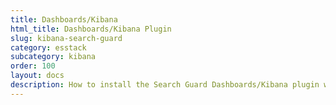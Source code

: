 ```yaml
---
title: Dashboards/Kibana
html_title: Dashboards/Kibana Plugin
slug: kibana-search-guard
category: esstack
subcategory: kibana
order: 100
layout: docs
description: How to install the Search Guard Dashboards/Kibana plugin which adds authentication, multi tenany and the configuration GUI.
---
```

<!---
Copyright 2020 floragunn GmbH
-->